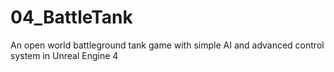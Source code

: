 # 04_BattleTank
An open world battleground tank game with simple AI and advanced control system in Unreal Engine 4
